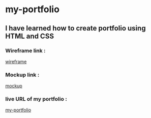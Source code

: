 # my-portfolio

## I have learned how to create portfolio using HTML and CSS

### Wireframe link :

[wireframe](https://www.figma.com/file/zAlNOWB2t0mKWjWQnpP1Wg/portfolio-wireframe?type=design&node-id=0%3A1&mode=design&t=vh7zkry3XJqiVRkM-1)

### Mockup link :

[mockup](https://www.figma.com/file/nyuZBeMr9LqOv97qm0z17H/portfolio-mockup?type=design&node-id=0%3A1&mode=design&t=qpNysVRkunNPUVQ8-1)

### live URL of my portfolio :

[my-portfolio](https://ehabdhafer.github.io/my-portfolio)
